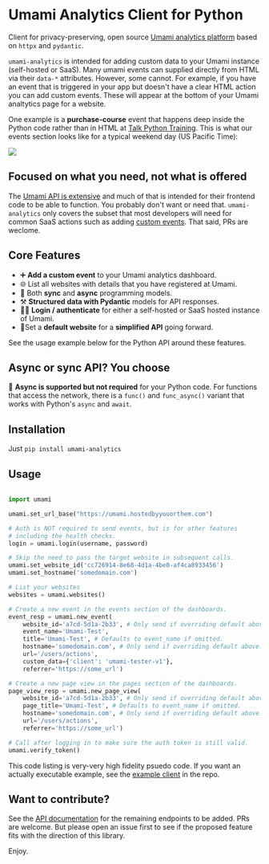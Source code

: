 # Umami Analytics Client for Python

Client for privacy-preserving, open source [Umami analytics platform](https://umami.is) based on 
`httpx` and `pydantic`. 

`umami-analytics` is intended for adding custom data to your Umami instance (self-hosted or SaaS). Many umami events can supplied directly from HTML via their `data-*` attributes. However, some cannot. For example, if you have an event that is triggered in your app but doesn't have a clear HTML action you can add custom events. These will appear at the bottom of your Umami analtytics page for a website.

One example is a **purchase-course** event that happens deep inside the Python code rather than in HTML at [Talk Python Training](https://training.talkpython.fm). This is what our events section looks like for a typical weekend day (US Pacific Time):

![](https://raw.githubusercontent.com/mikeckennedy/umami-python/main/readme_resources/events-example.jpg)

## Focused on what you need, not what is offered

The [Umami API is extensive](https://umami.is/docs/api) and much of that is intended for their frontend code to be able to function. You probably don't want or need that. `umami-analytics` only covers the subset that most developers will need for common SaaS actions such as adding [custom events](https://umami.is/docs/event-data). That said, PRs are weclome.

## Core Features

* ➕ **Add a custom event** to your Umami analytics dashboard.
* 🌐 List all websites with details that you have registered at Umami.
* 🔀 Both **sync** and **async** programming models.
* ⚒️ **Structured data with Pydantic** models for API responses.
* 👩‍💻 **Login / authenticate** for either a self-hosted or SaaS hosted instance of Umami.
* 🥇Set a **default website** for a **simplified API** going forward.

See the usage example below for the Python API around these features.

## Async or sync API? You choose

🔀 **Async is supported but not required** for your Python code. For functions that access the network, there is a `func()` and `func_async()` variant that works with Python's `async` and `await`.

## Installation

Just `pip install umami-analytics`

## Usage

```python

import umami

umami.set_url_base("https://umami.hostedbyyouorthem.com")

# Auth is NOT required to send events, but is for other features
# including the health checks.
login = umami.login(username, password)

# Skip the need to pass the target website in subsequent calls.
umami.set_website_id('cc726914-8e68-4d1a-4be0-af4ca8933456')
umami.set_hostname('somedomain.com')

# List your websites
websites = umami.websites()

# Create a new event in the events section of the dashboards.
event_resp = umami.new_event(
    website_id='a7cd-5d1a-2b33', # Only send if overriding default above
    event_name='Umami-Test',
    title='Umami-Test', # Defaults to event_name if omitted.
    hostname='somedomain.com', # Only send if overriding default above.
    url='/users/actions',
    custom_data={'client': 'umami-tester-v1'},
    referrer='https://some_url')

# Create a new page view in the pages section of the dashboards.
page_view_resp = umami.new_page_view(
    website_id='a7cd-5d1a-2b33', # Only send if overriding default above
    page_title='Umami-Test', # Defaults to event_name if omitted.
    hostname='somedomain.com', # Only send if overriding default above.
    url='/users/actions',
    referrer='https://some_url')

# Call after logging in to make sure the auth token is still valid.
umami.verify_token()
```

This code listing is very-very high fidelity psuedo code. If you want an actually executable example, see the [example client](./umami/example_client) in the repo.

## Want to contribute?

See the [API documentation](https://umami.is/docs/api) for the remaining endpoints to be added. PRs are welcome. But please open an issue first to see if the proposed feature fits with the direction of this library.

Enjoy.
